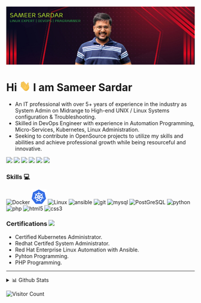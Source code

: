 ![alt text](https://github.com/sameer615/sameer615/blob/main/cover-git.jpg)

# Hi <img src="https://raw.githubusercontent.com/ABSphreak/ABSphreak/master/gifs/Hi.gif" width="30px"> I am Sameer Sardar

* An IT professional with over 5+ years of experience in the industry as System Admin on Midrange to High-end UNIX / Linux Systems configuration & Troubleshooting. 
* Skilled in DevOps Engineer with experience in Automation Programming, Micro-Services, Kubernetes, Linux Administration.
* Seeking to contribute in OpenSource projects to utilize my skills and abilities and achieve professional growth while being resourceful and innovative.

[<img height="70" src="https://img.icons8.com/doodle/480/000000/follow--v1.png" />][Hash]
[<img height="30" src="https://www.transparentpng.com/thumb/twitter/twitter-bird-logo-pictures-0.png" />][Twitter]
[<img height="30" src="https://www.transparentpng.com/thumb/linkedin/linkedin-icon-png-4.png" />][LinkedIn]
[<img height="30" src="https://www.transparentpng.com/thumb/facebook-logo-png/facebook-logo-free-download-transparent-3.png" />][Facebook]
[<img height="30" src="https://www.transparentpng.com/thumb/logo-instagram/z75gfy-instagram-logo-png.png" />][Instagram]
[<img height="30" src="https://www.transparentpng.com/thumb/email-logo/red-gmail-logo-png--Svs0aJ.png" />][Gmail]



### Skills 💻

<p align="left">
<img src="https://cdn3.iconfinder.com/data/icons/logos-and-brands-adobe/512/97_Docker-512.png" alt="Docker" width="40" height="40"/>
<img src="https://github.com/kubernetes/kubernetes/blob/master/logo/logo_with_border.svg" alt="Docker" width="40" height="40"/>
 <img src="https://www.freepnglogos.com/uploads/linux-png/image-linux-logo-recommended-games-wiki-2.png" alt="Linux"  height="40"/> 
 <img src="https://banner2.cleanpng.com/20180419/tre/kisspng-ansible-openshift-g2-technology-group-logo-configu-special-event-5ad8472b8c22b9.981464891524123435574.jpg" alt="ansible" height="40"/> 
 <img src="https://www.vectorlogo.zone/logos/git-scm/git-scm-icon.svg" alt="git" width="40" height="40"/> 
<img src="https://i.pinimg.com/originals/50/f1/58/50f1582a95bdac10f1c3fa295c8b947b.png" alt="mysql" width="40" height="40"/>
<img src="https://upload.wikimedia.org/wikipedia/commons/2/29/Postgresql_elephant.svg" alt="PostGreSQL" width="40" height="40"/>
<img src="https://cdn3.iconfinder.com/data/icons/logos-and-brands-adobe/512/267_Python-512.png" alt="python" width="40" height="40"/> 
<img src="https://www.php.net//images/logos/php-logo.svg" alt="php" width="40" height="40"/> 
<img src="https://upload.wikimedia.org/wikipedia/commons/thumb/6/61/HTML5_logo_and_wordmark.svg/512px-HTML5_logo_and_wordmark.svg.png" alt="html5" height="40"/> 
<img src="https://upload.wikimedia.org/wikipedia/commons/thumb/d/d5/CSS3_logo_and_wordmark.svg/1200px-CSS3_logo_and_wordmark.svg.png" alt="css3" height="40"/> 

 

</p>

### Certifications <img height="20"  src="https://img.icons8.com/carbon-copy/100/000000/certificate.png"/>

* Certified Kubernetes Administrator.
* Redhat Certifed System Administrator.
* Red Hat Enterprise Linux Automation with Ansible.
* Pyhton Programming.
* PHP Programming.

---


 <details>
<summary>📊 Github Stats</summary>

<p align="center"> <img src="https://github-readme-stats.vercel.app/api?username=sameer615&show_icons=true&theme=gotham" alt="Sameer Sardar | Stats" />

</details>


 ![Visitor Count](https://profile-counter.glitch.me/{sameer615}/count.svg)


[Twitter]: https://twitter.com/sameer_sardar00
[Gmail]: mailto:sameersardar2410@gmail.com
[Linkedin]: https://www.linkedin.com/in/sameer615
[Facebook]: https://www.facebook.com/sameer615
[Instagram]: https://www.facebook.com/sameer_sardar
[Hash]: #

<!--<h3 align="center">Show some &nbsp;❤️&nbsp; by starring some of the repositories!</h3> -->
